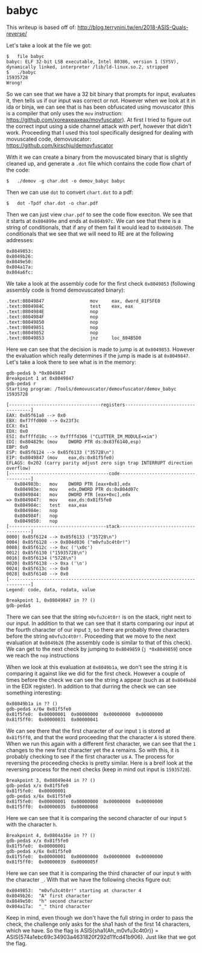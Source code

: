 # babyc

This writeup is based off of: http://blog.terrynini.tw/en/2018-ASIS-Quals-reverse/

Let's take a look at the file we got:
```
$	file babyc 
babyc: ELF 32-bit LSB executable, Intel 80386, version 1 (SYSV), dynamically linked, interpreter /lib/ld-linux.so.2, stripped
$	./babyc 
15935728
Wrong!

```

So we can see that we have a 32 bit binary that prompts for input, evaluates it, then tells us if our input was correct or not. However when we look at it in ida or binja, we can see that is has been obfuscated using movuscator (this is a compiler that only uses the `mov` instruction: https://github.com/xoreaxeaxeax/movfuscator).  At first I tried to figure out the correct input using a side channel attack with perf, however that didn't work. Proceeding that I used this tool specifically designed for dealing with movuscated code, demovuscator: https://github.com/kirschju/demovfuscator

With it we can create a binary from the movuscated binary that is slightly cleaned up, and generate a `.dot` file which contains the code flow chart of the code:

```
$	./demov -g char.dot -o demov_babyc babyc
```

Then we can use `dot` to convert `chart.dot` to a pdf:
```
$	dot -Tpdf char.dot -o char.pdf
```

Then we can just view `char.pdf` to see the code flow execiton. We see that it starts at `0x804899e` and ends at `0x804b97c`. We can see that there is a string of conditionals, that if any of them fail it would lead to `0x804b5d0`. The conditionals that we see that we will need to RE are at the following addresses:

```
0x8049853:
0x8049b26:
0x8049e50:
0x804a17a:
0x804a6fc:
```

We take a look at the assembly code for the first check `0x8049853` (following assembly code is fromd demovuscated binary):
```
.text:08049847                 mov     eax, dword_81F5FE0
.text:0804984C                 test    eax, eax
.text:0804984E                 nop
.text:0804984F                 nop
.text:08049850                 nop
.text:08049851                 nop
.text:08049852                 nop
.text:08049853                 jnz     loc_804B5D0
```

Here we can see that the decision is made to jump is at `0x8049853`. However the evaluation which really determines if the jump is made is at `0x8049847`. Let's take a look there to see what is in the memory:

```
gdb-peda$ b *0x8049847
Breakpoint 1 at 0x8049847
gdb-peda$ r
Starting program: /Tools/demovuscator/demovfuscator/demov_babyc 
15935728

[----------------------------------registers-----------------------------------]
EAX: 0x85f61a8 --> 0x0 
EBX: 0xf7ffd000 --> 0x23f3c 
ECX: 0x1 
EDX: 0x0 
ESI: 0xffffd18c --> 0xffffd366 ("CLUTTER_IM_MODULE=xim")
EDI: 0x804829c (mov    DWORD PTR ds:0x83f6140,esp)
EBP: 0x0 
ESP: 0x85f6124 --> 0x85f6133 ("35728\n")
EIP: 0x8049847 (mov    eax,ds:0x81f5fe0)
EFLAGS: 0x202 (carry parity adjust zero sign trap INTERRUPT direction overflow)
[-------------------------------------code-------------------------------------]
   0x804983b:	mov    DWORD PTR [eax+0x8],edx
   0x804983e:	mov    edx,DWORD PTR ds:0x804d07c
   0x8049844:	mov    DWORD PTR [eax+0xc],edx
=> 0x8049847:	mov    eax,ds:0x81f5fe0
   0x804984c:	test   eax,eax
   0x804984e:	nop
   0x804984f:	nop
   0x8049850:	nop
[------------------------------------stack-------------------------------------]
0000| 0x85f6124 --> 0x85f6133 ("35728\n")
0004| 0x85f6128 --> 0x804d036 ("m0vfu3c4t0r!")
0008| 0x85f612c --> 0xc ('\x0c')
0012| 0x85f6130 ("15935728\n")
0016| 0x85f6134 ("5728\n")
0020| 0x85f6138 --> 0xa ('\n')
0024| 0x85f613c --> 0x0 
0028| 0x85f6140 --> 0x0 
[------------------------------------------------------------------------------]
Legend: code, data, rodata, value

Breakpoint 1, 0x08049847 in ?? ()
gdb-peda$
```

There we can see that the string `m0vfu3c4t0r!` is on the stack, right next to our input. In addition to that we can see that it starts comparing our input at the fourth character of our input `3`, so there are probably three characters before the string `m0vfu3c4t0r!`. Proceeding that we move to the next evaluation at `0x8049b26` (the assembly code is similar to that of this check). We can get to the next check by jumping to `0x8049859` (`j *0x8049859`) once we reach the `nop` instructions 

When we look at this evaluation at `0x8049b1a`, we don't see the string it is comparing it against like we did for the first check. However a couple of times before the check we can see the string `A` appear (such as at `0x8049ab8` in the EDX register). In addition to that durring the check we can see something interesting:

```
0x08049b1a in ?? ()
gdb-peda$ x/6w 0x81f5fe0
0x81f5fe0:	0x00000001	0x00000000	0x00000000	0x00000000
0x81f5ff0:	0x00000031	0x00000041
``` 

We can see there that the first character of our input `1` is stored at `0x81f5ff0`, and that the word proceeding that the character `A` is stored there. When we run this again with a different first character, we can see that the `1` changes to the new first character yet the `A` remains. So with this, it is probably checking to see if the first character us `A`. The process for reversing the proceeding checks is pretty similar. Here is a breif look at the reversing process for the next checks (keep in mind out input is `15935728`).

```
Breakpoint 3, 0x08049e44 in ?? ()
gdb-peda$ x/x 0x81f5fe0
0x81f5fe0:	0x00000001
gdb-peda$ x/6x 0x81f5fe0
0x81f5fe0:	0x00000001	0x00000000	0x00000000	0x00000000
0x81f5ff0:	0x00000035	0x00000068
```
Here we can see that it is comparing the second character of our input `5` with the character `h`.

```
Breakpoint 4, 0x0804a16e in ?? ()
gdb-peda$ x/x 0x81f5fe0
0x81f5fe0:	0x00000001
gdb-peda$ x/6x 0x81f5fe0
0x81f5fe0:	0x00000001	0x00000000	0x00000000	0x00000000
0x81f5ff0:	0x00000039	0x0000005f
```

Here we can see that it is comparing the third character of our input `9` with the character `_`. With that we have the following checks figure out:

```
0x8049853:	"m0vfu3c4t0r!" starting at character 4
0x8049b26:	"A" first character
0x8049e50:	"h" second character
0x804a17a:	"_" third character
```

Keep in mind, even though we don't have the full string in order to pass the check, the challenge only asks for the sha1 hash of the first 14 characters, which we have. So the flag is ASIS{sha1(Ah_m0vfu3c4t0r)} = ASIS{574a1ebc69c34903a4631820f292d11fcd41b906}. Just like that we got the flag.

